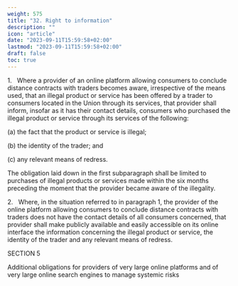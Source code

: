 ```yaml
---
weight: 575
title: "32. Right to information"
description: ""
icon: "article"
date: "2023-09-11T15:59:58+02:00"
lastmod: "2023-09-11T15:59:58+02:00"
draft: false
toc: true
---
```


1.   Where a provider of an online platform allowing consumers to conclude distance contracts with traders becomes aware, irrespective of the means used, that an illegal product or service has been offered by a trader to consumers located in the Union through its services, that provider shall inform, insofar as it has their contact details, consumers who purchased the illegal product or service through its services of the following:

(a) the fact that the product or service is illegal;

(b) the identity of the trader; and

(c) any relevant means of redress.

The obligation laid down in the first subparagraph shall be limited to purchases of illegal products or services made within the six months preceding the moment that the provider became aware of the illegality.

2.   Where, in the situation referred to in paragraph 1, the provider of the online platform allowing consumers to conclude distance contracts with traders does not have the contact details of all consumers concerned, that provider shall make publicly available and easily accessible on its online interface the information concerning the illegal product or service, the identity of the trader and any relevant means of redress.

SECTION 5

Additional obligations for providers of very large online platforms and of very large online search engines to manage systemic risks